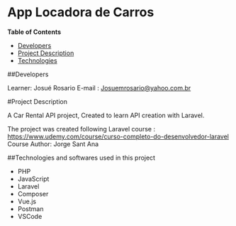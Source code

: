 # App Locadora de Carros

**Table of Contents**

* [Developers](##Developers)
* [Project Description](##Project-Description)
* [Technologies](##Technologies-and-softwares-used-in-this-project)

##Developers

Learner: Josué Rosario
E-mail : Josuemrosario@yahoo.com.br

#Project Description

A Car Rental API project, Created to learn API creation with Laravel. 
 
The project was created following Laravel course :  
https://www.udemy.com/course/curso-completo-do-desenvolvedor-laravel  
Course Author: Jorge Sant Ana

##Technologies and softwares used in this project

+ PHP
+ JavaScript
+ Laravel
+ Composer
+ Vue.js
+ Postman
+ VSCode
